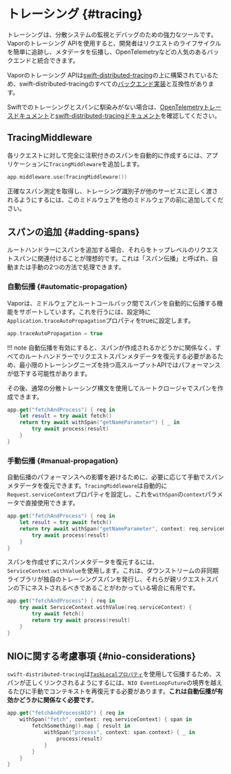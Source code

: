 # トレーシング {#tracing}

トレーシングは、分散システムの監視とデバッグのための強力なツールです。Vaporのトレーシング APIを使用すると、開発者はリクエストのライフサイクルを簡単に追跡し、メタデータを伝播し、OpenTelemetryなどの人気のあるバックエンドと統合できます。

Vaporのトレーシング APIは[swift-distributed-tracing](https://github.com/apple/swift-distributed-tracing)の上に構築されているため、swift-distributed-tracingのすべての[バックエンド実装](https://github.com/apple/swift-distributed-tracing/blob/main/README.md#tracing-backends)と互換性があります。

Swiftでのトレーシングとスパンに馴染みがない場合は、[OpenTelemetryトレースドキュメント](https://opentelemetry.io/ja/docs/concepts/signals/traces/)と[swift-distributed-tracingドキュメント](https://swiftpackageindex.com/apple/swift-distributed-tracing/main/documentation/tracing)を確認してください。

## TracingMiddleware

各リクエストに対して完全に注釈付きのスパンを自動的に作成するには、アプリケーションに`TracingMiddleware`を追加します。

```swift
app.middleware.use(TracingMiddleware())
```

正確なスパン測定を取得し、トレーシング識別子が他のサービスに正しく渡されるようにするには、このミドルウェアを他のミドルウェアの前に追加してください。

## スパンの追加 {#adding-spans}

ルートハンドラーにスパンを追加する場合、それらをトップレベルのリクエストスパンに関連付けることが理想的です。これは「スパン伝播」と呼ばれ、自動または手動の2つの方法で処理できます。

### 自動伝播 {#automatic-propagation}

Vaporは、ミドルウェアとルートコールバック間でスパンを自動的に伝播する機能をサポートしています。これを行うには、設定時に`Application.traceAutoPropagation`プロパティをtrueに設定します。

```swift
app.traceAutoPropagation = true
```

!!! note
    自動伝播を有効にすると、スパンが作成されるかどうかに関係なく、すべてのルートハンドラーでリクエストスパンメタデータを復元する必要があるため、最小限のトレーシングニーズを持つ高スループットAPIではパフォーマンスが低下する可能性があります。

その後、通常の分散トレーシング構文を使用してルートクロージャでスパンを作成できます。

```swift
app.get("fetchAndProcess") { req in
    let result = try await fetch()
    return try await withSpan("getNameParameter") { _ in
        try await process(result)
    }
}
```

### 手動伝播 {#manual-propagation}

自動伝播のパフォーマンスへの影響を避けるために、必要に応じて手動でスパンメタデータを復元できます。`TracingMiddleware`は自動的に`Request.serviceContext`プロパティを設定し、これを`withSpan`の`context`パラメータで直接使用できます。

```swift
app.get("fetchAndProcess") { req in
    let result = try await fetch()
    return try await withSpan("getNameParameter", context: req.serviceContext) { _ in
        try await process(result)
    }
}
```

スパンを作成せずにスパンメタデータを復元するには、`ServiceContext.withValue`を使用します。これは、ダウンストリームの非同期ライブラリが独自のトレーシングスパンを発行し、それらが親リクエストスパンの下にネストされるべきであることがわかっている場合に有用です。

```swift
app.get("fetchAndProcess") { req in
    try await ServiceContext.withValue(req.serviceContext) {
        try await fetch()
        return try await process(result)
    }
}
```

## NIOに関する考慮事項 {#nio-considerations}

`swift-distributed-tracing`は[`TaskLocalプロパティ`](https://developer.apple.com/documentation/swift/tasklocal)を使用して伝播するため、スパンが正しくリンクされるようにするには、`NIO EventLoopFuture`の境界を越えるたびに手動でコンテキストを再復元する必要があります。**これは自動伝播が有効かどうかに関係なく必要です**。

```swift
app.get("fetchAndProcessNIO") { req in
    withSpan("fetch", context: req.serviceContext) { span in
        fetchSomething().map { result in
            withSpan("process", context: span.context) { _ in
                process(result)
            }
        }
    }
}
```
